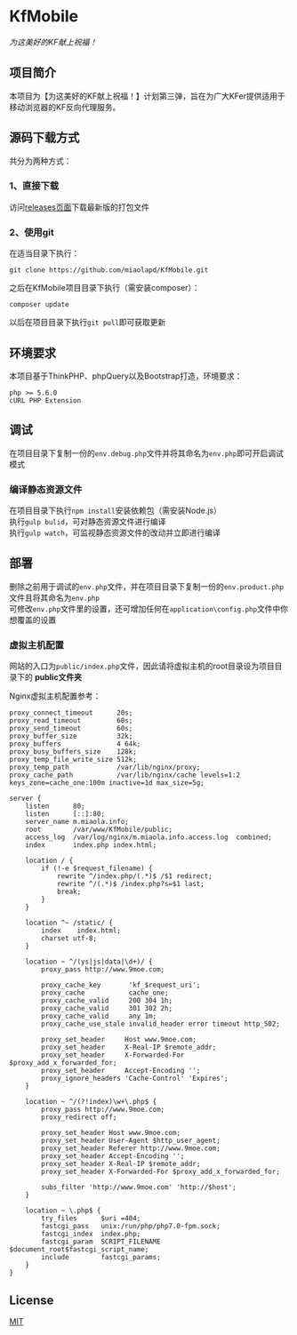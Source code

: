 # KfMobile
_为这美好的KF献上祝福！_

## 项目简介
本项目为【为这美好的KF献上祝福！】计划第三弹，旨在为广大KFer提供适用于移动浏览器的KF反向代理服务。

## 源码下载方式
共分为两种方式：

### 1、直接下载
访问[releases页面](https://github.com/miaolapd/KfMobile/releases)下载最新版的打包文件

### 2、使用git
在适当目录下执行：  

    git clone https://github.com/miaolapd/KfMobile.git
之后在KfMobile项目目录下执行（需安装composer）：

    composer update
以后在项目目录下执行`git pull`即可获取更新

## 环境要求
本项目基于ThinkPHP、phpQuery以及Bootstrap打造，环境要求：

    php >= 5.6.0
    cURL PHP Extension

## 调试
在项目目录下复制一份的`env.debug.php`文件并将其命名为`env.php`即可开启调试模式

### 编译静态资源文件
在项目目录下执行`npm install`安装依赖包（需安装Node.js）  
执行`gulp bulid`，可对静态资源文件进行编译  
执行`gulp watch`，可监视静态资源文件的改动并立即进行编译

## 部署
删除之前用于调试的`env.php`文件，并在项目目录下复制一份的`env.product.php`文件且将其命名为`env.php`  
可修改`env.php`文件里的设置，还可增加任何在`application\config.php`文件中你想覆盖的设置

### 虚拟主机配置
网站的入口为`public/index.php`文件，因此请将虚拟主机的root目录设为项目目录下的 __public文件夹__

Nginx虚拟主机配置参考：

    proxy_connect_timeout      20s;
    proxy_read_timeout         60s;
    proxy_send_timeout         60s;
    proxy_buffer_size          32k;
    proxy_buffers              4 64k;
    proxy_busy_buffers_size    128k;
    proxy_temp_file_write_size 512k;
    proxy_temp_path            /var/lib/nginx/proxy;
    proxy_cache_path           /var/lib/nginx/cache levels=1:2 keys_zone=cache_one:100m inactive=1d max_size=5g;
    
    server {
        listen      80;
        listen      [::]:80;
        server_name m.miaola.info;
        root        /var/www/KfMobile/public;
        access_log  /var/log/nginx/m.miaola.info.access.log  combined;
        index       index.php index.html;
    
        location / {
            if (!-e $request_filename) {
                rewrite ^/index.php/(.*)$ /$1 redirect;
                rewrite ^/(.*)$ /index.php?s=$1 last;
                break;
            }
        }
    
        location ^~ /static/ {
            index    index.html;
            charset utf-8;
        }
    
        location ~ ^/(ys|js|data|\d+)/ {
            proxy_pass http://www.9moe.com;
    
            proxy_cache_key       'kf_$request_uri';
            proxy_cache           cache_one;
            proxy_cache_valid     200 304 1h;
            proxy_cache_valid     301 302 2h;
            proxy_cache_valid     any 1m;
            proxy_cache_use_stale invalid_header error timeout http_502;
    
            proxy_set_header     Host www.9moe.com;
            proxy_set_header     X-Real-IP $remote_addr;
            proxy_set_header     X-Forwarded-For $proxy_add_x_forwarded_for;
            proxy_set_header     Accept-Encoding '';
            proxy_ignore_headers 'Cache-Control' 'Expires';
        }
    
        location ~ ^/(?!index)\w+\.php$ {
            proxy_pass http://www.9moe.com;
            proxy_redirect off;
    
            proxy_set_header Host www.9moe.com;
            proxy_set_header User-Agent $http_user_agent;
            proxy_set_header Referer http://www.9moe.com;
            proxy_set_header Accept-Encoding '';
            proxy_set_header X-Real-IP $remote_addr;
            proxy_set_header X-Forwarded-For $proxy_add_x_forwarded_for;
    
            subs_filter 'http://www.9moe.com' 'http://$host';
        }
    
        location ~ \.php$ {
            try_files      $uri =404;
            fastcgi_pass   unix:/run/php/php7.0-fpm.sock;
            fastcgi_index  index.php;
            fastcgi_param  SCRIPT_FILENAME  $document_root$fastcgi_script_name;
            include        fastcgi_params;
        }
    }

## License
[MIT](http://opensource.org/licenses/MIT)
